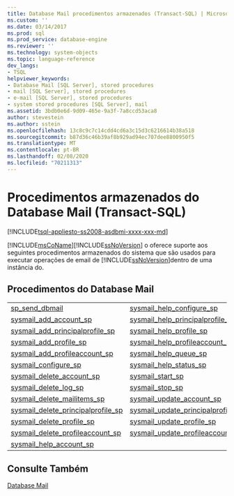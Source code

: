 ```yaml
---
title: Database Mail procedimentos armazenados (Transact-SQL) | Microsoft Docs
ms.custom: ''
ms.date: 03/14/2017
ms.prod: sql
ms.prod_service: database-engine
ms.reviewer: ''
ms.technology: system-objects
ms.topic: language-reference
dev_langs:
- TSQL
helpviewer_keywords:
- Database Mail [SQL Server], stored procedures
- mail [SQL Server], stored procedures
- e-mail [SQL Server], stored procedures
- system stored procedures [SQL Server], mail
ms.assetid: 3bdb0e6d-9d09-465e-9a3f-7a8ccd53aca8
author: stevestein
ms.author: sstein
ms.openlocfilehash: 13c8c9c7c14cdd4cd6a3c15d3c6216614b38a518
ms.sourcegitcommit: b87d36c46b39af8b929ad94ec707dee8800950f5
ms.translationtype: MT
ms.contentlocale: pt-BR
ms.lasthandoff: 02/08/2020
ms.locfileid: "70211313"
---
```

# <a name="database-mail-stored-procedures-transact-sql"></a>Procedimentos armazenados do Database Mail (Transact-SQL)
[!INCLUDE[tsql-appliesto-ss2008-asdbmi-xxxx-xxx-md](../../includes/tsql-appliesto-ss2008-asdbmi-xxxx-xxx-md.md)]

  [!INCLUDE[msCoName](../../includes/msconame-md.md)][!INCLUDE[ssNoVersion](../../includes/ssnoversion-md.md)] o oferece suporte aos seguintes procedimentos armazenados do sistema que são usados para executar operações de email de [!INCLUDE[ssNoVersion](../../includes/ssnoversion-md.md)]dentro de uma instância do.  
  
## <a name="database-mail-procedures"></a>Procedimentos do Database Mail  
  
|||  
|-|-|  
|[sp_send_dbmail](../../relational-databases/system-stored-procedures/sp-send-dbmail-transact-sql.md)|[sysmail_help_configure_sp](../../relational-databases/system-stored-procedures/sysmail-help-configure-sp-transact-sql.md)|  
|[sysmail_add_account_sp](../../relational-databases/system-stored-procedures/sysmail-add-account-sp-transact-sql.md)|[sysmail_help_principalprofile_sp](../../relational-databases/system-stored-procedures/sysmail-help-principalprofile-sp-transact-sql.md)|  
|[sysmail_add_principalprofile_sp](../../relational-databases/system-stored-procedures/sysmail-add-principalprofile-sp-transact-sql.md)|[sysmail_help_profile_sp](../../relational-databases/system-stored-procedures/sysmail-help-profile-sp-transact-sql.md)|  
|[sysmail_add_profile_sp](../../relational-databases/system-stored-procedures/sysmail-add-profile-sp-transact-sql.md)|[sysmail_help_profileaccount_sp](../../relational-databases/system-stored-procedures/sysmail-help-profileaccount-sp-transact-sql.md)|  
|[sysmail_add_profileaccount_sp](../../relational-databases/system-stored-procedures/sysmail-add-profileaccount-sp-transact-sql.md)|[sysmail_help_queue_sp](../../relational-databases/system-stored-procedures/sysmail-help-queue-sp-transact-sql.md)|  
|[sysmail_configure_sp](../../relational-databases/system-stored-procedures/sysmail-configure-sp-transact-sql.md)|[sysmail_help_status_sp](../../relational-databases/system-stored-procedures/sysmail-help-status-sp-transact-sql.md)|  
|[sysmail_delete_account_sp](../../relational-databases/system-stored-procedures/sysmail-delete-account-sp-transact-sql.md)|[sysmail_start_sp](../../relational-databases/system-stored-procedures/sysmail-start-sp-transact-sql.md)|  
|[sysmail_delete_log_sp](../../relational-databases/system-stored-procedures/sysmail-delete-log-sp-transact-sql.md)|[sysmail_stop_sp](../../relational-databases/system-stored-procedures/sysmail-stop-sp-transact-sql.md)|  
|[sysmail_delete_mailitems_sp](../../relational-databases/system-stored-procedures/sysmail-delete-mailitems-sp-transact-sql.md)|[sysmail_update_account_sp](../../relational-databases/system-stored-procedures/sysmail-update-account-sp-transact-sql.md)|  
|[sysmail_delete_principalprofile_sp](../../relational-databases/system-stored-procedures/sysmail-delete-principalprofile-sp-transact-sql.md)|[sysmail_update_principalprofile_sp](../../relational-databases/system-stored-procedures/sysmail-update-principalprofile-sp-transact-sql.md)|  
|[sysmail_delete_profile_sp](../../relational-databases/system-stored-procedures/sysmail-delete-profile-sp-transact-sql.md)|[sysmail_update_profile_sp](../../relational-databases/system-stored-procedures/sysmail-update-profile-sp-transact-sql.md)|  
|[sysmail_delete_profileaccount_sp](../../relational-databases/system-stored-procedures/sysmail-delete-profileaccount-sp-transact-sql.md)|[sysmail_update_profileaccount_sp](../../relational-databases/system-stored-procedures/sysmail-update-profileaccount-sp-transact-sql.md)|  
|[sysmail_help_account_sp](../../relational-databases/system-stored-procedures/sysmail-help-account-sp-transact-sql.md)||  
  
## <a name="see-also"></a>Consulte Também  
 [Database Mail](../../relational-databases/database-mail/database-mail.md)  
  
  
